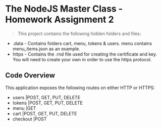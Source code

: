 # The NodeJS Master Class - Homework Assignment 2

> This project contains the following hidden folders and files:
- .data - Contains folders cart, menu, tokens & users. menu contains menu_items.json as an example.
- https - Contains the .rnd file used for creating the certificate and key. You will need to create your own in order to use the https protocol.

## Code Overview
This application exposes the following routes on either HTTP or HTTPS:
- users          |POST, GET, PUT, DELETE
- tokens         |POST, GET, PUT, DELETE
- menu           |GET
- cart           |POST, GET, PUT, DELETE
- checkout       |POST

